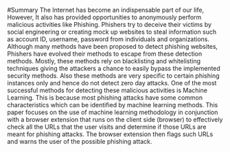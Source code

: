 #Summary
The Internet has become an indispensable part of our life, However, It also has provided opportunities to anonymously perform malicious activities like Phishing. Phishers try to deceive their victims by social engineering or creating mock up websites to steal information such as account ID, username, password from individuals and organizations. Although many methods have been proposed to detect phishing websites, Phishers have evolved their methods to escape from these detection methods. Mostly, these methods rely on blacklisting and whitelisting techniques giving the attackers a chance to easily bypass the implemented security methods. Also these methods are very specific to certain phishing instances only and hence do not detect zero day attacks. 
One of the most successful methods for detecting these malicious activities is Machine Learning. This is because most phishing attacks have some common characteristics which can be identified by machine learning methods. This paper focuses on the use of machine learning methodology in conjunction with a browser extension that runs on the client side (browser) to effectively check all the URLs that the user visits and determine if those URLs are meant for phishing attacks. The browser extension then flags such URLs and warns the user of the possible phishing attack. 
